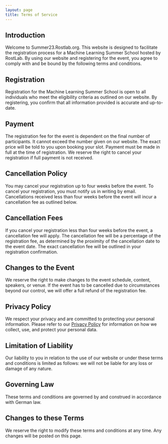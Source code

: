 ```yaml
---
layout: page
title: Terms of Service
---
```


## Introduction

Welcome to Summer23.Rostlab.org. This website is designed to facilitate the registration process for a Machine Learning Summer School hosted by RostLab.
By using our website and registering for the event, you agree to comply with and be bound by the following terms and conditions.

## Registration

Registration for the Machine Learning Summer School is open to all individuals who meet the eligibility criteria as outlined on our website.
By registering, you confirm that all information provided is accurate and up-to-date.

## Payment

The registration fee for the event is dependent on the final number of participants. It cannot exceed the number given on our website.
The exact price will be told to you upon booking your slot.
Payment must be made in full at the time of registration. We reserve the right to cancel your registration if full payment is not received.

## Cancellation Policy

You may cancel your registration up to four weeks before the event.
To cancel your registration, you must notify us in writing by email.
Cancellations received less than four weeks before the event will incur a cancellation fee as outlined below.

## Cancellation Fees

If you cancel your registration less than four weeks before the event, a cancellation fee will apply.
The cancellation fee will be a percentage of the registration fee, as determined by the proximity of the cancellation date to the event date.
The exact cancellation fee will be outlined in your registration confirmation.

## Changes to the Event

We reserve the right to make changes to the event schedule, content, speakers, or venue.
If the event has to be cancelled due to circumstances beyond our control, we will offer a full refund of the registration fee.

## Privacy Policy

We respect your privacy and are committed to protecting your personal information.
Please refer to our <a href="/privacy-policy" >Privacy Policy</a> for information on how we collect, use, and protect your personal data.

## Limitation of Liability

Our liability to you in relation to the use of our website or under these terms and conditions is limited as follows: we will not be liable for any loss or damage of any nature.

## Governing Law

These terms and conditions are governed by and construed in accordance with German law.

## Changes to these Terms

We reserve the right to modify these terms and conditions at any time. Any changes will be posted on this page.
